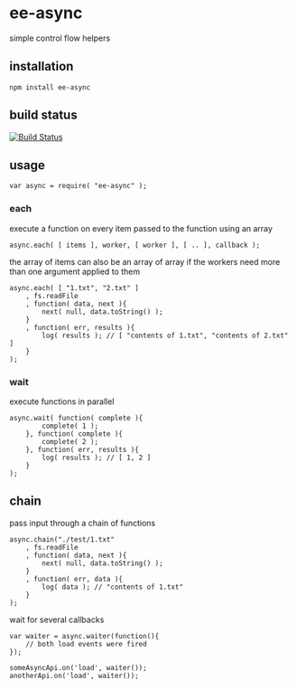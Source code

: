 # ee-async

simple control flow helpers

## installation

	npm install ee-async

## build status

[![Build Status](https://travis-ci.org/eventEmitter/ee-async.png?branch=master)](https://travis-ci.org/eventEmitter/ee-async)


## usage

	var async = require( "ee-async" );

### each

execute a function on every item passed to the function using an array

	async.each( [ items ], worker, [ worker ], [ .. ], callback );

the array of items can also be an array of array if the workers need more than one argument applied to them	

	async.each( [ "1.txt", "2.txt" ]
		, fs.readFile
		, function( data, next ){ 
			next( null, data.toString() ); 
		}
		, function( err, results ){
			log( results ); // [ "contents of 1.txt", "contents of 2.txt" ]
		} 
	);

### wait

execute functions in parallel

	async.wait( function( complete ){ 
			complete( 1 ); 
		}, function( complete ){ 
			complete( 2 ); 
		}, function( err, results ){
			log( results ); // [ 1, 2 ]
		} 
	);


## chain

pass input through a chain of functions
	

	async.chain("./test/1.txt"
		, fs.readFile
		, function( data, next ){ 
			next( null, data.toString() ); 
		}
		, function( err, data ){
			log( data ); // "contents of 1.txt"
		} 
	);


wait for several callbacks


	var waiter = async.waiter(function(){
		// both load events were fired
	});

	someAsyncApi.on('load', waiter());
	anotherApi.on('load', waiter());
